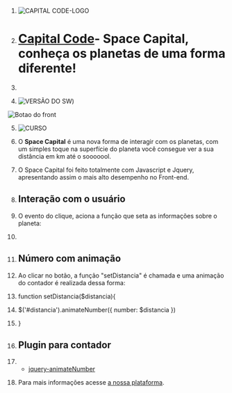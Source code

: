 
1.  ![CAPITAL CODE-LOGO](https://i.imgur.com/v1gbp9c.jpg)
  

2.  # [Capital Code]([https://capitalcode.com.br](https://capitalcode.com.br/))- Space Capital, conheça os planetas de uma forma diferente! #
    

3.    
    
4.  ![VERSÃO DO SW](http://img.shields.io/badge/Spacel%20Capital--%20version-v.1.1.7-blue.svg))
    
![Botao do front](https://img.shields.io/badge/Front-WEB-blue.svg)


5.  ![CURSO](https://img.shields.io/badge/Curso-01-orange.svg)

    

6.  O **Space  Capital**  é uma nova forma de interagir com os planetas, com um simples toque na superfície do planeta você consegue ver a sua distância em km até o sooooool.
    

7.  O Space  Capital foi feito totalmente com Javascript e Jquery, apresentando assim o mais alto desempenho no  Front-end.
    

8.  ## Interação com o usuário
    

9.  O evento do clique, aciona a função que seta as informações sobre o planeta:
    

10.  <div class="planet p-1" onclick="setDistancia('90')">
    

11.  ## Número com animação
    

12.  Ao clicar no botão, a função "setDistancia"  é chamada e uma animação do contador é realizada dessa forma:
    

13.  function setDistancia($distancia){  
    
14.  $('#distancia').animateNumber({ number: $distancia })  
    
15.  }
    

16.  ## Plugin para contador
    

17.  -  [jquery-animateNumber](https://[github.com/aishek/jquery-animateNumber](http://github.com/aishek/jquery-animateNumber))  
    

18.  Para mais informações acesse [a nossa plataforma](https://capitalcode.com.br).
